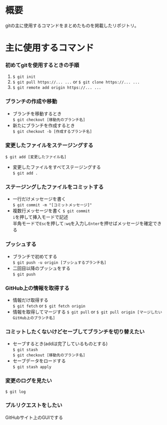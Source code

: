 # 概要
gitの主に使用するコマンドをまとめたものを掲載したリポジトリ。

# 主に使用するコマンド
### 初めてgitを使用するときの手順
1. `$ git init`  
2. `$ git pull https://... ...` or `$ git clone https://... ...`  
3. `$ git remote add origin https://... ...`
### ブランチの作成や移動
- ブランチを移動するとき  
`$ git checkout [移動先のブランチ名]`
- 新たにブランチを作成するとき  
`$ git checkout -b [作成するブランチ名]`
### 変更したファイルをステージングする
`$ git add [変更したファイル名]`  
- 変更したファイルをすべてステージングする  
`$ git add .`
### ステージングしたファイルをコミットする
- 一行だけメッセージを書く  
`$ git commit -m "[コミットメッセージ]"`  
- 複数行メッセージを書く
`$ git commit`  
`i`を押して挿入モードで記述  
半角モードで`Esc`を押して`:wq`を入力し`Enter`を押せばメッセージを確定できる
### プッシュする
- ブランチで初めてする  
`$ git push -u origin [プッシュするブランチ名]`
- 二回目以降のプッシュをする  
`$ git push`
### GitHub上の情報を取得する
- 情報だけ取得する  
`$ git fetch` or `$ git fetch origin`
- 情報を取得してマージする
`$ git pull` or `$ git pull origin [マージしたいGitHub上のブランチ名]`
### コミットしたくないけどセーブしてブランチを切り替えたい
- セーブするとき(addは完了しているものとする)  
`$ git stash`  
`$ git checkout [移動先のブランチ名]`  
- セーブデータをロードする  
`$ git stash apply`
### 変更のログを見たい
`$ git log`  
### プルリクエストをしたい
GitHubサイト上のGUIでする  
